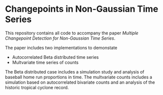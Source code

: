 # Changepoints in Non-Gaussian Time Series

This repository contains all code to accompany the paper *Multiple Changepoint Detection for Non-Gaussian Time Series*.

The paper includes two implementations to demonstate

* Autocorrelated Beta distributed time series
* Multvariate time series of counts

The Beta distributed case includes a simulation study and analysis of baseball home run proportions in time.  The multvariate counts includes a simulation based on autocorrelated bivariate counts and an analysis of the historic tropical cyclone record.


